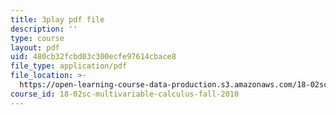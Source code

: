 ```yaml
---
title: 3play pdf file
description: ''
type: course
layout: pdf
uid: 480cb32fcbd03c300ecfe97614cbace8
file_type: application/pdf
file_location: >-
  https://open-learning-course-data-production.s3.amazonaws.com/18-02sc-multivariable-calculus-fall-2010/480cb32fcbd03c300ecfe97614cbace8_IYlzo-bxrqs.pdf
course_id: 18-02sc-multivariable-calculus-fall-2010
---
```

